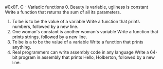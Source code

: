 #0x0F. C - Variadic functions
0. Beauty is variable, ugliness is constant
Write a function that returns the sum of all its parameters.
1. To be is to be the value of a variable
Write a function that prints numbers, followed by a new line.
2. One woman's constant is another woman's variable
Write a function that prints strings, followed by a new line.
3. To be is a to be the value of a variable
Write a function that prints anything.
4. Real programmers can write assembly code in any language
Write a 64-bit program in assembly that prints Hello, Holberton, followed by a new line.
